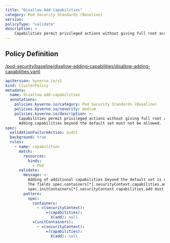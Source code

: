 ```yaml
---
title: "Disallow Add Capabilities"
category: Pod Security Standards (Baseline)
version: 
policyType: "validate"
description: >
    Capabilities permit privileged actions without giving full root access. Adding capabilities beyond the default set must not be allowed.
---
```


## Policy Definition
<a href="https://github.com/kyverno/policies/raw/main//pod-security/baseline/disallow-adding-capabilities/disallow-adding-capabilities.yaml" target="-blank">/pod-security/baseline/disallow-adding-capabilities/disallow-adding-capabilities.yaml</a>

```yaml
apiVersion: kyverno.io/v1
kind: ClusterPolicy
metadata:
  name: disallow-add-capabilities
  annotations:
    policies.kyverno.io/category: Pod Security Standards (Baseline)
    policies.kyverno.io/severity: medium
    policies.kyverno.io/description: >-
      Capabilities permit privileged actions without giving full root access.
      Adding capabilities beyond the default set must not be allowed.
spec:
  validationFailureAction: audit
  background: true
  rules:
    - name: capabilities
      match:
        resources:
          kinds:
            - Pod
      validate:
        message: >-
          Adding of additional capabilities beyond the default set is not allowed.
          The fields spec.containers[*].securityContext.capabilities.add and 
          spec.initContainers[*].securityContext.capabilities.add must be empty.
        pattern:
          spec:
            containers:
              - =(securityContext):
                  =(capabilities):
                    X(add): null
            =(initContainers):
              - =(securityContext):
                  =(capabilities):
                    X(add): null

```
